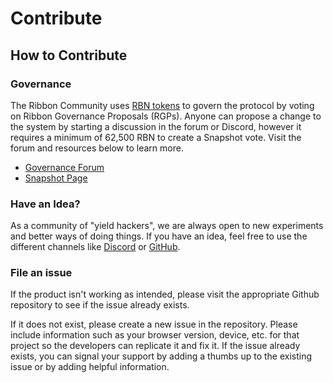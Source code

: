# Contribute

## How to Contribute

### Governance

The Ribbon Community uses [RBN tokens](https://etherscan.io/token/0x6123b0049f904d730db3c36a31167d9d4121fa6b) to govern the protocol by voting on Ribbon Governance Proposals (RGPs). Anyone can propose a change to the system by starting a discussion in the forum or Discord, however it requires a minimum of 62,500 RBN to create a Snapshot vote. Visit the forum and resources below to learn more.

* [Governance Forum](https://gov.ribbon.finance/)
* [Snapshot Page](https://snapshot.org/#/rbn.eth)

### Have an Idea?

As a community of "yield hackers", we are always open to new experiments and better ways of doing things. If you have an idea, feel free to use the different channels like [Discord](https://tiny.cc/ribbon-discord) or [GitHub](https://github.com/ribbon-finance).

### File an issue

If the product isn't working as intended, please visit the appropriate Github repository to see if the issue already exists.

If it does not exist, please create a new issue in the repository. Please include information such as your browser version, device, etc. for that project so the developers can replicate it and fix it. If the issue already exists, you can signal your support by adding a thumbs up to the existing issue or by adding helpful information.
